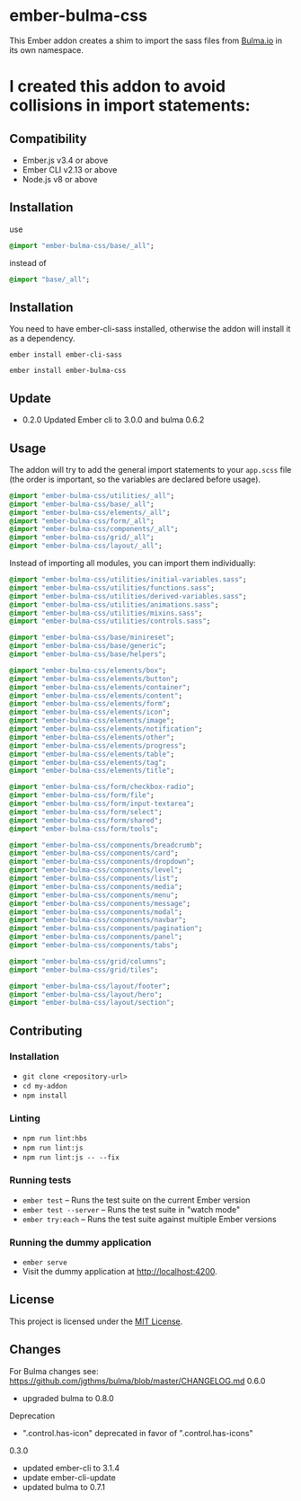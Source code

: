 # ember-bulma-css

This Ember addon creates a shim to import the sass files from
[Bulma.io](http://bulma.io/) in its own namespace.

I created this addon to avoid collisions in import statements:
=======

Compatibility
------------------------------------------------------------------------------

* Ember.js v3.4 or above
* Ember CLI v2.13 or above
* Node.js v8 or above


Installation
------------------------------------------------------------------------------

use
```sass
@import "ember-bulma-css/base/_all";
```

instead of
```sass
@import "base/_all";
```

Installation
------------------------------------------------------------------------------

You need to have ember-cli-sass installed, otherwise the addon will install it as a dependency.

`ember install ember-cli-sass`

`ember install ember-bulma-css`

## Update

- 0.2.0 Updated Ember cli to 3.0.0 and bulma 0.6.2

## Usage

The addon will try to add the general import statements to your `app.scss` file
(the order is important, so the variables are declared before usage).

```sass
@import "ember-bulma-css/utilities/_all";
@import "ember-bulma-css/base/_all";
@import "ember-bulma-css/elements/_all";
@import "ember-bulma-css/form/_all";
@import "ember-bulma-css/components/_all";
@import "ember-bulma-css/grid/_all";
@import "ember-bulma-css/layout/_all";
```

Instead of importing all modules, you can import them individually:

```sass
@import "ember-bulma-css/utilities/initial-variables.sass";
@import "ember-bulma-css/utilities/functions.sass";
@import "ember-bulma-css/utilities/derived-variables.sass";
@import "ember-bulma-css/utilities/animations.sass";
@import "ember-bulma-css/utilities/mixins.sass";
@import "ember-bulma-css/utilities/controls.sass";

@import "ember-bulma-css/base/minireset";
@import "ember-bulma-css/base/generic";
@import "ember-bulma-css/base/helpers";

@import "ember-bulma-css/elements/box";
@import "ember-bulma-css/elements/button";
@import "ember-bulma-css/elements/container";
@import "ember-bulma-css/elements/content";
@import "ember-bulma-css/elements/form";
@import "ember-bulma-css/elements/icon";
@import "ember-bulma-css/elements/image";
@import "ember-bulma-css/elements/notification";
@import "ember-bulma-css/elements/other";
@import "ember-bulma-css/elements/progress";
@import "ember-bulma-css/elements/table";
@import "ember-bulma-css/elements/tag";
@import "ember-bulma-css/elements/title";

@import "ember-bulma-css/form/checkbox-radio";
@import "ember-bulma-css/form/file";
@import "ember-bulma-css/form/input-textarea";
@import "ember-bulma-css/form/select";
@import "ember-bulma-css/form/shared";
@import "ember-bulma-css/form/tools";

@import "ember-bulma-css/components/breadcrumb";
@import "ember-bulma-css/components/card";
@import "ember-bulma-css/components/dropdown";
@import "ember-bulma-css/components/level";
@import "ember-bulma-css/components/list";
@import "ember-bulma-css/components/media";
@import "ember-bulma-css/components/menu";
@import "ember-bulma-css/components/message";
@import "ember-bulma-css/components/modal";
@import "ember-bulma-css/components/navbar";
@import "ember-bulma-css/components/pagination";
@import "ember-bulma-css/components/panel";
@import "ember-bulma-css/components/tabs";

@import "ember-bulma-css/grid/columns";
@import "ember-bulma-css/grid/tiles";

@import "ember-bulma-css/layout/footer";
@import "ember-bulma-css/layout/hero";
@import "ember-bulma-css/layout/section";
```

Contributing
------------------------------------------------------------------------------
### Installation

* `git clone <repository-url>`
* `cd my-addon`
* `npm install`

### Linting

* `npm run lint:hbs`
* `npm run lint:js`
* `npm run lint:js -- --fix`

### Running tests

* `ember test` – Runs the test suite on the current Ember version
* `ember test --server` – Runs the test suite in "watch mode"
* `ember try:each` – Runs the test suite against multiple Ember versions

### Running the dummy application

* `ember serve`
* Visit the dummy application at [http://localhost:4200](http://localhost:4200).

License
------------------------------------------------------------------------------

This project is licensed under the [MIT License](LICENSE.md).


Changes
------------------------------------------------------------------------------

For Bulma changes see: https://github.com/jgthms/bulma/blob/master/CHANGELOG.md
0.6.0
- upgraded bulma to 0.8.0

Deprecation
- ".control.has-icon" deprecated in favor of ".control.has-icons"

0.3.0
- updated ember-cli to 3.1.4
- update ember-cli-update
- updated bulma to 0.7.1
